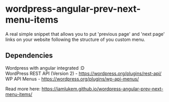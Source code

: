 # wordpress-angular-prev-next-menu-items
A real simple snippet that allows you to put 'previous page' and 'next page' links on your website following the structure of you custom menu.

## Dependencies
Wordpress with angular integrated :D<br>
WordPress REST API (Version 2) - https://wordpress.org/plugins/rest-api/<br>
WP API Menus - https://wordpress.org/plugins/wp-api-menus/

Read more here: https://iamlukem.github.io/wordpress-angular-prev-next-menu-items/
